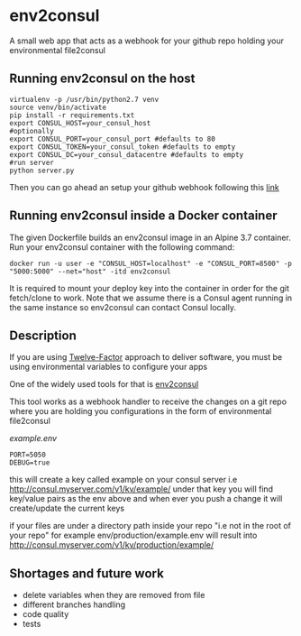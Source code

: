 # env2consul
A small web app that acts as a webhook for your github repo holding your environmental file2consul

## Running env2consul on the host 

```
virtualenv -p /usr/bin/python2.7 venv
source venv/bin/activate
pip install -r requirements.txt
export CONSUL_HOST=your_consul_host
#optionally
export CONSUL_PORT=your_consul_port #defaults to 80
export CONSUL_TOKEN=your_consul_token #defaults to empty
export CONSUL_DC=your_consul_datacentre #defaults to empty
#run server
python server.py

```

Then you can go ahead an setup your github webhook following this [link](https://developer.github.com/webhooks/creating/)

## Running env2consul inside a Docker container 

The given Dockerfile builds an env2consul image in an Alpine 3.7 container. Run your env2consul container with the following command: 

```docker run -u user -e "CONSUL_HOST=localhost" -e "CONSUL_PORT=8500" -p "5000:5000" --net="host" -itd env2consul```

It is required to mount your deploy key into the container in order for the git fetch/clone to work. 
Note that we assume there is a Consul agent running in the same instance so env2consul can contact Consul locally. 


## Description
If you are using [Twelve-Factor](https://12factor.net/) approach to deliver software, you must be using environmental variables to configure your apps

One of the widely used tools for that is [env2consul](https://github.com/hashicorp/envconsul)

This tool works as a webhook handler to receive the changes on a git repo where you are holding you configurations in the form of environmental file2consul

*example.env*

```
PORT=5050
DEBUG=true
```
this will create a key called example on your consul server
i.e http://consul.myserver.com/v1/kv/example/
under that key you will find key/value pairs as the env above
and when ever you push a change it will create/update the current keys

if your files are under a directory path inside your repo "i.e not in the root of your repo"
for example env/production/example.env
will result into http://consul.myserver.com/v1/kv/production/example/


## Shortages and future work
* delete variables when they are removed from file
* different branches handling
* code quality
* tests
